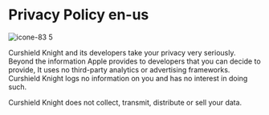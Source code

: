 <h1>Privacy Policy en-us </h1>

![icone-83 5](https://user-images.githubusercontent.com/57898958/168030471-43f6ebe3-8918-4f00-9e07-0d366b870a0b.png)

Curshield Knight and its developers take your privacy very seriously. Beyond the information Apple provides to developers that you can decide to provide, It uses no third-party analytics or advertising frameworks. Curshield Knight logs no information on you and has no interest in doing such.

Curshield Knight does not collect, transmit, distribute or sell your data.
